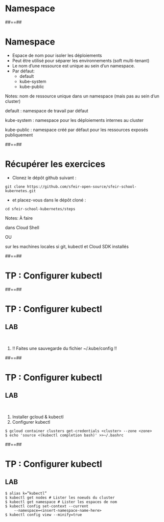 <!-- .slide: class="transition-bg-sfeir-3"-->

# Namespace

##==##

<!-- .slide:-->

# Namespace

- Espace de nom pour isoler les déploiements
- Peut être utilisé pour séparer les environnements (soft multi-tenant)
- Le nom d’une ressource est unique au sein d’un namespace.
- Par défaut:
  - default
  - kube-system
  - kube-public

Notes:
nom de ressource unique dans un namespace
(mais pas au sein d’un cluster)

default : namespace de travail par défaut

kube-system : namespace pour les déploiements internes au cluster

kube-public : namespace créé par défaut pour les ressources exposés publiquement

##==##

<!-- .slide: class="with-code" -->

# Récupérer les exercices

- Clonez le dépôt github suivant :

`git clone https://github.com/sfeir-open-source/sfeir-school-kubernetes.git`

- et placez-vous dans le dépôt cloné :

`cd sfeir-school-kubernetes/steps`

Notes:
À faire

dans Cloud Shell

OU

sur les machines locales si
git, kubectl et Cloud SDK
installés

##==##

<!-- .slide: class="transition-bg-sfeir-2"-->

# TP : Configurer kubectl

##==##

<!-- .slide: class="exercice"-->

# TP : Configurer kubectl

## LAB

<br>

1. !! Faites une sauvegarde du fichier ~/.kube/config !!

##==##

<!-- .slide: class="exercice with-code" -->

# TP : Configurer kubectl

## LAB

<br>

1. Installer gcloud & kubectl
1. Configurer kubectl

```shell
$ gcloud container clusters get-credentials <cluster> --zone <zone>
$ echo 'source <(kubectl completion bash)' >>~/.bashrc
```

<!-- .element: class="big-code" -->

##==##

<!-- .slide: class="exercice with-code" -->

# TP : Configurer kubectl

## LAB

```shell
$ alias k=”kubectl”
$ kubectl get nodes # Lister les noeuds du cluster
$ kubectl get namespace # Lister les espaces de nom
$ kubectl config set-context --current
    --namespace=<insert-namespace-name-here>
$ kubectl config view --minify=true
```

<!-- .element: class="big-code" -->
